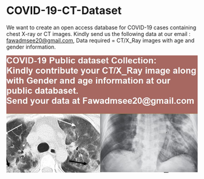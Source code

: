 # COVID-19-CT-Dataset
We want to create an open access database for COVID-19 cases containing chest X-ray or CT images. Kindly send us the following data at our email : fawadmsee20@gmail.com, Data required = CT/X_Ray images with age and gender information.

![](https://github.com/fawadmsee20/COVID-19-CT-Dataset/blob/master/covid19-share-image.jpg)


